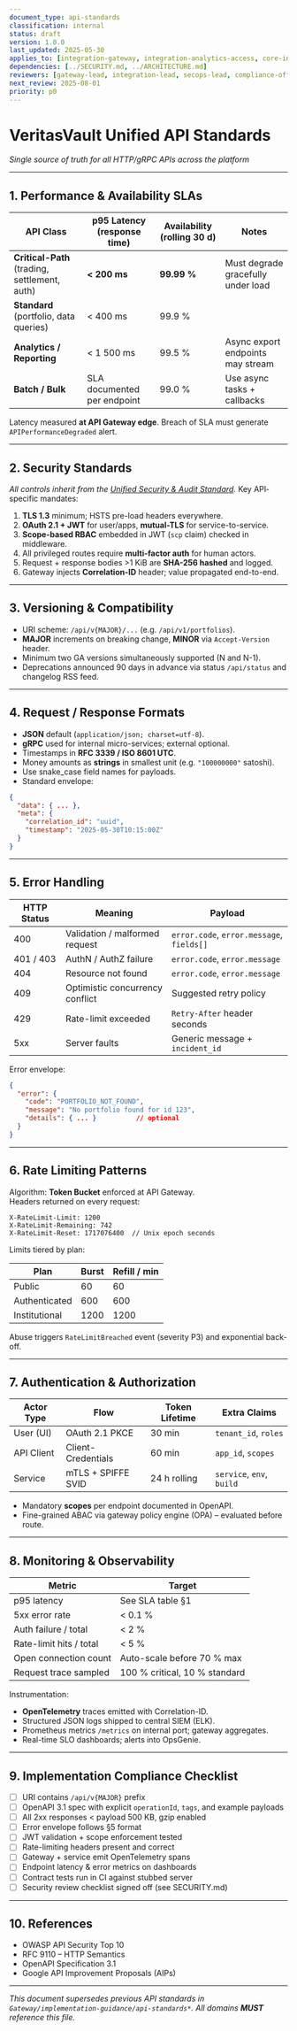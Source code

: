 ```yaml
---
document_type: api-standards
classification: internal
status: draft
version: 1.0.0
last_updated: 2025-05-30
applies_to: [integration-gateway, integration-analytics-access, core-infrastructure]
dependencies: [../SECURITY.md, ../ARCHITECTURE.md]
reviewers: [gateway-lead, integration-lead, secops-lead, compliance-officer]
next_review: 2025-08-01
priority: p0
---
```


# VeritasVault Unified API Standards  
_Single source of truth for all HTTP/gRPC APIs across the platform_

---

## 1. Performance & Availability SLAs

| API Class                | p95 Latency (response time) | Availability (rolling 30 d) | Notes                          |
|--------------------------|-----------------------------|-----------------------------|--------------------------------|
| **Critical-Path** (trading, settlement, auth) | **< 200 ms** | **99.99 %** | Must degrade gracefully under load |
| **Standard** (portfolio, data queries) | < 400 ms | 99.9 % |                             |
| **Analytics / Reporting** | < 1 500 ms | 99.5 % | Async export endpoints may stream |
| **Batch / Bulk**         | SLA documented per endpoint | 99.0 % | Use async tasks + callbacks  |

Latency measured **at API Gateway edge**. Breach of SLA must generate `APIPerformanceDegraded` alert.

---

## 2. Security Standards  
_All controls inherit from the [Unified Security & Audit Standard](../SECURITY.md)._ Key API‐specific mandates:

1. **TLS 1.3** minimum; HSTS pre-load headers everywhere.  
2. **OAuth 2.1 + JWT** for user/apps, **mutual-TLS** for service-to-service.  
3. **Scope-based RBAC** embedded in JWT (`scp` claim) checked in middleware.  
4. All privileged routes require **multi-factor auth** for human actors.  
5. Request + response bodies >1 KiB are **SHA-256 hashed** and logged.  
6. Gateway injects **Correlation-ID** header; value propagated end-to-end.

---

## 3. Versioning & Compatibility

* URI scheme: `/api/v{MAJOR}/...` (e.g. `/api/v1/portfolios`).  
* **MAJOR** increments on breaking change, **MINOR** via `Accept-Version` header.  
* Minimum two GA versions simultaneously supported (N and N-1).  
* Deprecations announced 90 days in advance via status `/api/status` and changelog RSS feed.

---

## 4. Request / Response Formats

* **JSON** default (`application/json; charset=utf-8`).  
* **gRPC** used for internal micro-services; external optional.  
* Timestamps in **RFC 3339 / ISO 8601 UTC**.  
* Money amounts as **strings** in smallest unit (e.g. `"100000000"` satoshi).  
* Use snake_case field names for payloads.  
* Standard envelope:

```json
{
  "data": { ... },
  "meta": {
    "correlation_id": "uuid",
    "timestamp": "2025-05-30T10:15:00Z"
  }
}
```

---

## 5. Error Handling

HTTP Status  | Meaning                         | Payload
------------ |-------------------------------- |------------------------------------------------
400          | Validation / malformed request  | `error.code`, `error.message`, `fields[]`
401 / 403    | AuthN / AuthZ failure           | `error.code`, `error.message`
404          | Resource not found              | `error.code`, `error.message`
409          | Optimistic concurrency conflict | Suggested retry policy
429          | Rate-limit exceeded             | `Retry-After` header seconds
5xx          | Server faults                   | Generic message + `incident_id`

Error envelope:

```json
{
  "error": {
    "code": "PORTFOLIO_NOT_FOUND",
    "message": "No portfolio found for id 123",
    "details": { ... }          // optional
  }
}
```

---

## 6. Rate Limiting Patterns

Algorithm: **Token Bucket** enforced at API Gateway.  
Headers returned on every request:

```
X-RateLimit-Limit: 1200
X-RateLimit-Remaining: 742
X-RateLimit-Reset: 1717076400  // Unix epoch seconds
```

Limits tiered by plan:

| Plan           | Burst | Refill / min |
|----------------|-------|--------------|
| Public         |  60   | 60           |
| Authenticated  | 600   | 600          |
| Institutional  | 1200  | 1200         |

Abuse triggers `RateLimitBreached` event (severity P3) and exponential back-off.

---

## 7. Authentication & Authorization

| Actor Type | Flow                 | Token Lifetime | Extra Claims              |
|------------|----------------------|----------------|---------------------------|
| User (UI)  | OAuth 2.1 PKCE       | 30 min         | `tenant_id`, `roles`      |
| API Client | Client-Credentials   | 60 min         | `app_id`, `scopes`        |
| Service    | mTLS + SPIFFE SVID   | 24 h rolling   | `service`, `env`, `build` |

* Mandatory **scopes** per endpoint documented in OpenAPI.  
* Fine-grained ABAC via gateway policy engine (OPA) – evaluated before route.

---

## 8. Monitoring & Observability

Metric                       | Target
-----------------------------|----------------------------
p95 latency                  | See SLA table §1
5xx error rate               | < 0.1 %
Auth failure / total         | < 2 %
Rate-limit hits / total      | < 5 %
Open connection count        | Auto-scale before 70 % max
Request trace sampled        | 100 % critical, 10 % standard

Instrumentation:

* **OpenTelemetry** traces emitted with Correlation-ID.  
* Structured JSON logs shipped to central SIEM (ELK).  
* Prometheus metrics `/metrics` on internal port; gateway aggregates.  
* Real-time SLO dashboards; alerts into OpsGenie.

---

## 9. Implementation Compliance Checklist

- [ ] URI contains `/api/v{MAJOR}` prefix  
- [ ] OpenAPI 3.1 spec with explicit `operationId`, `tags`, and example payloads  
- [ ] All 2xx responses < payload 500 KB, gzip enabled  
- [ ] Error envelope follows §5 format  
- [ ] JWT validation + scope enforcement tested  
- [ ] Rate-limiting headers present and correct  
- [ ] Gateway + service emit OpenTelemetry spans  
- [ ] Endpoint latency & error metrics on dashboards  
- [ ] Contract tests run in CI against stubbed server  
- [ ] Security review checklist signed off (see SECURITY.md)  

---

## 10. References

* OWASP API Security Top 10  
* RFC 9110 – HTTP Semantics  
* OpenAPI Specification 3.1  
* Google API Improvement Proposals (AIPs)  

---

_This document supersedes previous API standards in `Gateway/implementation-guidance/api-standards*`. All domains **MUST** reference this file._  
